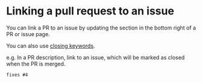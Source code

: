 # Linking a pull request to an issue

You can link a PR to an issue by updating the section in the bottom right of a PR or issue page.

You can also use [closing keywords](https://help.github.com/en/github/managing-your-work-on-github/linking-a-pull-request-to-an-issue).

e.g. In a PR description, link to an issue, which will be marked as closed when the PR is merged.

```
fixes #4
```
